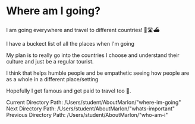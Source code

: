 # Where am I going? 
I am going everywhere and travel to different countries! 🛫🛣️⛴️

I have a buckect list of all the places when I'm going 

My plan is to really go into the countries I choose and understand their culture and just be a regular tourist. 

I think that helps humble people and be empathetic seeing how people are as a whole in a different place/setting

Hopefully I get famous and get paid to travel too 💸.

Current Directory Path: /Users/student/AboutMarlon/"where-im-going"
Next Directory Path: /Users/student/AboutMarlon/"whats-important"
Previous Directory Path: /Users/student/AboutMarlon/"who-am-i"
